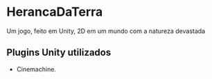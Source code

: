 # HerancaDaTerra
Um jogo, feito em Unity, 2D em um mundo com a natureza devastada

## Plugins Unity utilizados
- Cinemachine.